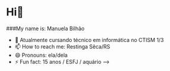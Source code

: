 # Hi👋
###My name is: Manuela Bilhão




- 🌱  Atualmente cursando técnico em informática no CTISM  1/3
- 📫 How to reach me: Restinga Sêca/RS
- 😄 Pronouns: ela/dela
- ⚡ Fun fact: 15 anos / ESFJ / aquário
-->
